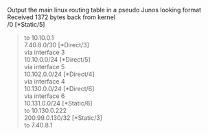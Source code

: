 Output the main linux routing table in a pseudo Junos looking format
<br />
Received 1372 bytes back from kernel <br />
/0     [*Static/5] <br />
  > to 10.10.0.1 <br />
7.40.8.0/30     [*Direct/3] <br />
  > via interface 3 <br />
10.10.0.0/24     [*Direct/5] <br />
  > via interface 5<br />
10.102.0.0/24     [*Direct/4] <br />
  > via interface 4 <br />
10.130.0.0/24     [*Direct/6] <br />
  > via interface 6 <br />
10.131.0.0/24     [*Static/6] <br />
  > to 10.130.0.222 <br />
200.99.0.130/32     [*Static/3] <br />
  > to 7.40.8.1<br />
